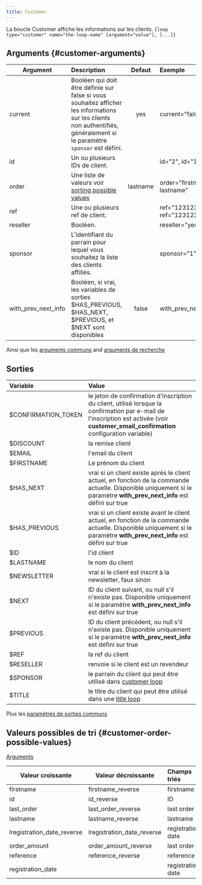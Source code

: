 ```yaml
---
title: Customer
---
```


La boucle Customer affiche les informations sur les clients.
`{loop type="customer" name="the-loop-name" [argument="value"], [...]}`

## Arguments {#customer-arguments}

| Argument            | Description                                                                                                                                                              |  Defaut  | Exemple                               |
|---------------------|:-------------------------------------------------------------------------------------------------------------------------------------------------------------------------|:--------:|:--------------------------------------|
| current             | Booléen qui doit être définie sur false si vous souhaitez afficher les informations sur les clients non authentifiés, généralement si le paramètre `sponsor` est défini. |   yes    | current="false"                       |
| id                  | Un ou plusieurs IDs de client.                                                                                                                                           |          | id="2", id="1,4,7"                    |
| order               | Une liste de valeurs voir [sorting possible values](#customer-order-possible-values)                                                                                     | lastname | order="firstname, lastname"           |
| ref                 | Une ou plusieurs ref de client.                                                                                                                                          |          | ref="1231231241", ref="123123,789789" |
| reseller            | Booléen.                                                                                                                                                                 |          | reseller="yes"                        |
| sponsor             | L'identifiant du parrain pour lequel vous souhaitez la liste des clients affiliés.                                                                                       |          | sponsor="1"                           |
| with_prev_next_info | Booléen, si vrai, les variables de sorties $HAS_PREVIOUS, $HAS_NEXT, $PREVIOUS, et $NEXT sont disponibles                                                                |  false   | with_prev_next_info="yes"             |

Ainsi que les [arguments communs](./global_arguments) and [arguments de recherche](./search_arguments)

## Sorties

| Variable            | Value                                                                                                                                                                                                |
|:--------------------|:-----------------------------------------------------------------------------------------------------------------------------------------------------------------------------------------------------|
| $CONFIRMATION_TOKEN | le jeton de confirmation d'inscription du client, utilisé lorsque la confirmation par e-mail de l'inscription est activée (voir <strong>customer_email_confirmation</strong> configuration variable) |
| $DISCOUNT           | la remise client                                                                                                                                                                                     |
| $EMAIL              | l'email du client                                                                                                                                                                                    |
| $FIRSTNAME          | Le prénom du client                                                                                                                                                                                  |
| $HAS_NEXT           | vrai si un client existe après le client actuel, en fonction de la commande actuelle. Disponible uniquement si le paramètre <strong>with_prev_next_info</strong> est défini sur true                 |
| $HAS_PREVIOUS       | vrai si un client existe avant le client actuel, en fonction de la commande actuelle. Disponible uniquement si le paramètre <strong>with_prev_next_info</strong> est défini sur true                 |
| $ID                 | l'id client                                                                                                                                                                                          |
| $LASTNAME           | le nom du client                                                                                                                                                                                     |
| $NEWSLETTER         | vrai si le client est inscrit à la newsletter, faux sinon                                                                                                                                            |
| $NEXT               | ID du client suivant, ou null s'il n'existe pas. Disponible uniquement si le paramètre  <strong>with_prev_next_info</strong>  est défini sur true                                                    |
| $PREVIOUS           | ID du client précédent, ou null s'il n'existe pas. Disponible uniquement si le paramètre  <strong>with_prev_next_info</strong> est défini sur true                                                   |
| $REF                | la ref du client                                                                                                                                                                                     |
| $RESELLER           | renvoie si le client est un revendeur                                                                                                                                                                |
| $SPONSOR            | le parrain du client qui peut être utilisé dans [customer loop](./Customer)                                                                                                                          |
| $TITLE              | le titre du client qui peut être utilisé dans une [title loop](./Title)                                                                                                                              |

Plus les [paramètres de sorties communs](./global_outputs)

## Valeurs possibles de tri {#customer-order-possible-values}
[Arguments](#customer-arguments)

| Valeur croissante          | Valeur décroissante        | Champs triés      |
|----------------------------|----------------------------|:------------------|
| firstname                  | firstname_reverse          | firstname         |
| id                         | id_reverse                 | ID                |
| last_order                 | last_order_reverse         | last order        |
| lastname                   | lastname_reverse           | lastname          |
| lregistration_date_reverse | lregistration_date_reverse | registration date |
| order_amount               | order_amount_reverse       | last order        |
| reference                  | reference_reverse          | reference         |
| registration_date          |                            | registration date |
